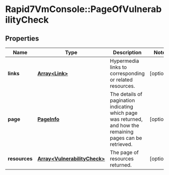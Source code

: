 # Rapid7VmConsole::PageOfVulnerabilityCheck

## Properties
Name | Type | Description | Notes
------------ | ------------- | ------------- | -------------
**links** | [**Array&lt;Link&gt;**](Link.md) | Hypermedia links to corresponding or related resources. | [optional] 
**page** | [**PageInfo**](PageInfo.md) | The details of pagination indicating which page was returned, and how the remaining pages can be retrieved. | [optional] 
**resources** | [**Array&lt;VulnerabilityCheck&gt;**](VulnerabilityCheck.md) | The page of resources returned. | [optional] 


